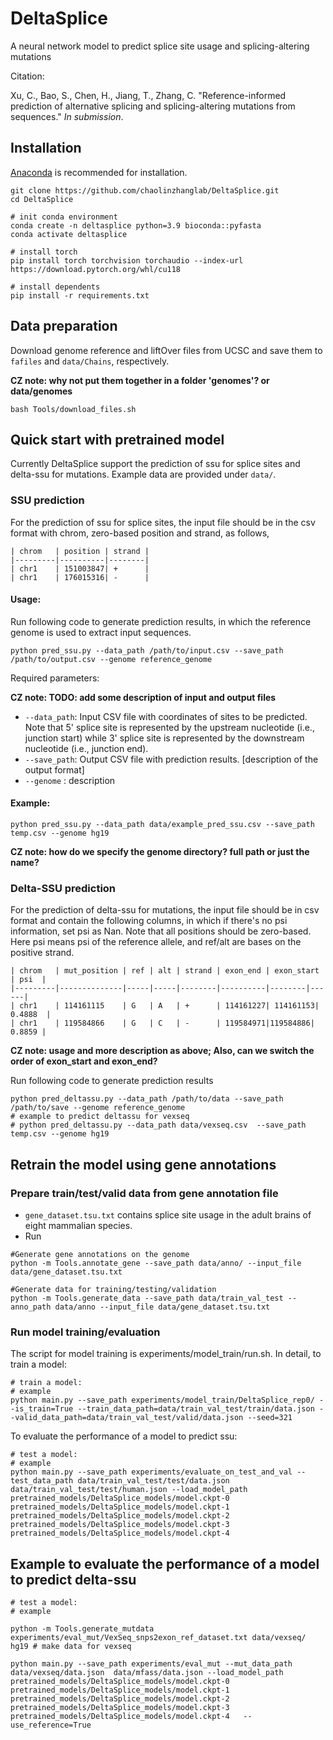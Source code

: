 # DeltaSplice 

A neural network model to predict splice site usage and splicing-altering mutations

Citation:

Xu, C., Bao, S., Chen, H., Jiang, T., Zhang, C. "Reference-informed prediction of alternative splicing and splicing-altering mutations from sequences." *In submission*.

## Installation
[Anaconda](https://www.anaconda.com/download)  is recommended for installation. 
>>>
    git clone https://github.com/chaolinzhanglab/DeltaSplice.git
    cd DeltaSplice

    # init conda environment 
    conda create -n deltasplice python=3.9 bioconda::pyfasta
    conda activate deltasplice

    # install torch
    pip install torch torchvision torchaudio --index-url https://download.pytorch.org/whl/cu118

    # install dependents
    pip install -r requirements.txt
>>>


## Data preparation

Download genome reference and liftOver files from UCSC and save them to `fafiles` and `data/Chains`, respectively.

**CZ note: why not put them together in a folder 'genomes'? or data/genomes**


>>>
    bash Tools/download_files.sh
>>>

## Quick start with pretrained model
Currently DeltaSplice support the prediction of ssu for splice sites and delta-ssu for mutations. Example data are provided under `data/`.

### SSU prediction

For the prediction of ssu for splice sites, the input file should be in the csv format with chrom, zero-based position and strand, as follows,

    | chrom   | position | strand |
    |---------|----------|--------|
    | chr1    | 151003847| +      |
    | chr1    | 176015316| -      |

#### Usage:

Run following code to generate prediction results, in which the reference genome is used to extract input sequences.

>>>
    python pred_ssu.py --data_path /path/to/input.csv --save_path /path/to/output.csv --genome reference_genome
>>>

Required parameters:

**CZ note: TODO: add some description of input and output files**
 - ```--data_path```: Input CSV file with coordinates of sites to be predicted.  Note that 5' splice site is represented by the upstream nucleotide (i.e., junction start) while 3' splice site is represented by the downstream nucleotide (i.e., junction end). 
 - ```--save_path```: Output CSV file with prediction results.  [description of the output format]
 - ```--genome```   : description 

#### Example:

>>>
    python pred_ssu.py --data_path data/example_pred_ssu.csv --save_path temp.csv --genome hg19 
>>>

**CZ note: how do we specify the genome directory? full path or just the name?**


### Delta-SSU prediction

For the prediction of delta-ssu for mutations, the input file should be in csv format and contain the following columns, in which if there's no psi information, set psi as Nan. Note that all positions should be zero-based. Here psi means psi of the reference allele, and ref/alt are bases on the positive strand.

    | chrom   | mut_position | ref | alt | strand | exon_end | exon_start | psi  |
    |---------|--------------|-----|-----|--------|----------|--------|------|
    | chr1    | 114161115    | G   | A   | +      | 114161227| 114161153| 0.4888  |
    | chr1    | 119584866    | G   | C   | -      | 119584971|119584886| 0.8859 |


**CZ note: usage and more description as above; Also, can we switch the order of exon_start and exon_end?**


  Run following code to generate prediction results
>>>
    python pred_deltassu.py --data_path /path/to/data --save_path /path/to/save --genome reference_genome
    # example to predict deltassu for vexseq
    # python pred_deltassu.py --data_path data/vexseq.csv  --save_path temp.csv --genome hg19 
>>>


## Retrain the model using gene annotations

### Prepare train/test/valid data from gene annotation file

- `gene_dataset.tsu.txt` contains splice site usage in the adult brains of eight mammalian species.
- Run
>>>
    #Generate gene annotations on the genome
    python -m Tools.annotate_gene --save_path data/anno/ --input_file data/gene_dataset.tsu.txt

    #Generate data for training/testing/validation
    python -m Tools.generate_data --save_path data/train_val_test --anno_path data/anno --input_file data/gene_dataset.tsu.txt
>>>

### Run model training/evaluation
The script for model training is experiments/model_train/run.sh. In detail, to train a model:
>>>
    # train a model: 
    # example
    python main.py --save_path experiments/model_train/DeltaSplice_rep0/ --is_train=True --train_data_path=data/train_val_test/train/data.json --valid_data_path=data/train_val_test/valid/data.json --seed=321
>>>

To evaluate the performance of a model to predict ssu:
>>>
    # test a model: 
    # example
    python main.py --save_path experiments/evaluate_on_test_and_val --test_data_path data/train_val_test/test/data.json  data/train_val_test/test/human.json --load_model_path pretrained_models/DeltaSplice_models/model.ckpt-0 pretrained_models/DeltaSplice_models/model.ckpt-1 pretrained_models/DeltaSplice_models/model.ckpt-2 pretrained_models/DeltaSplice_models/model.ckpt-3 pretrained_models/DeltaSplice_models/model.ckpt-4    
>>>


## Example to evaluate the performance of a model to predict delta-ssu

>>>
    # test a model: 
    # example
    
    python -m Tools.generate_mutdata experiments/eval_mut/VexSeq_snps2exon_ref_dataset.txt data/vexseq/ hg19 # make data for vexseq

    python main.py --save_path experiments/eval_mut --mut_data_path data/vexseq/data.json  data/mfass/data.json --load_model_path pretrained_models/DeltaSplice_models/model.ckpt-0 pretrained_models/DeltaSplice_models/model.ckpt-1 pretrained_models/DeltaSplice_models/model.ckpt-2 pretrained_models/DeltaSplice_models/model.ckpt-3 pretrained_models/DeltaSplice_models/model.ckpt-4   --use_reference=True
>>>



